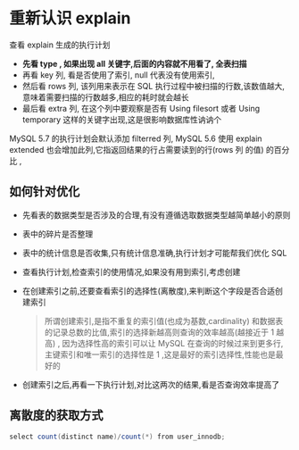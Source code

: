 # 重新认识 explain 

查看 explain 生成的执行计划 

- **先看 type , 如果出现 all 关键字,后面的内容就不用看了, 全表扫描**
- 再看 key 列, 看是否使用了索引, null 代表没有使用索引, 
- 然后看 rows 列, 该列用来表示在 SQL 执行过程中被扫描的行数,该数值越大,意味着需要扫描的行数越多,相应的耗时就会越长
- 最后看 extra 列, 在这个列中要观察是否有 Using filesort 或者 Using temporary 这样的关键字出现,这是很影响数据库性讷讷个

MySQL 5.7 的执行计划会默认添加 filterred 列, MySQL 5.6 使用 explain extended 也会增加此列,它指返回结果的行占需要读到的行(rows 列 的值) 的百分比 , 

## 如何针对优化

- 先看表的数据类型是否涉及的合理,有没有遵循选取数据类型越简单越小的原则

- 表中的碎片是否整理

- 表中的统计信息是否收集,只有统计信息准确,执行计划才可能帮我们优化 SQL

- 查看执行计划,检查索引的使用情况,如果没有用到索引,考虑创建

- 在创建索引之前,还要查看索引的选择性(离散度),来判断这个字段是否合适创建索引

  > 所谓创建索引,是指不重复的索引值(也成为基数,cardinality) 和数据表的记录总数的比值,索引的选择新越高则查询的效率越高(越接近于 1 越高) , 因为选择性高的索引可以让 MySQL 在查询的时候过来到更多行,主键索引和唯一索引的选择性是 1 ,这是最好的索引选择性,性能也是最好的

- 创建索引之后,再看一下执行计划,对比这两次的结果,看是否查询效率提高了

## 离散度的获取方式

```java
select count(distinct name)/count(*) from user_innodb;
```

